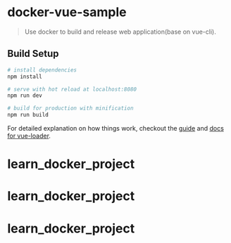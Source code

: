 # docker-vue-sample

> Use docker to build and release web application(base on vue-cli).

## Build Setup

``` bash
# install dependencies
npm install

# serve with hot reload at localhost:8080
npm run dev

# build for production with minification
npm run build
```

For detailed explanation on how things work, checkout the [guide](http://vuejs-templates.github.io/webpack/) and [docs for vue-loader](http://vuejs.github.io/vue-loader).
# learn_docker_project
# learn_docker_project
# learn_docker_project
